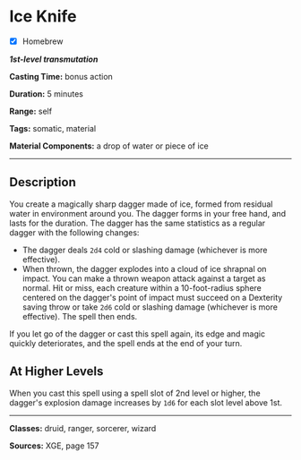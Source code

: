 # Ice Knife

- [x] Homebrew

***1st-level transmutation***

**Casting Time:** bonus action

**Duration:** 5 minutes

**Range:** self

**Tags:** somatic, material

**Material Components:** a drop of water or piece of ice

---

## Description
You create a magically sharp dagger made of ice, formed from residual water in environment around you.
The dagger forms in your free hand, and lasts for the duration.
The dagger has the same statistics as a regular dagger with the following changes:
- The dagger deals `2d4` cold or slashing damage (whichever is more effective).
- When thrown, the dagger explodes into a cloud of ice shrapnal on impact.
	You can make a thrown weapon attack against a target as normal.
	Hit or miss, each creature within a 10-foot-radius sphere centered on the dagger's point of impact must succeed on a Dexterity saving throw or take `2d6` cold or slashing damage (whichever is more effective).
	The spell then ends.

If you let go of the dagger or cast this spell again, its edge and magic quickly deteriorates, and the spell ends at the end of your turn.

## At Higher Levels
When you cast this spell using a spell slot of 2nd level or higher, the dagger's explosion damage increases by `1d6` for each slot level above 1st.

---

**Classes:** druid, ranger, sorcerer, wizard

**Sources:** XGE, page 157

<!-- QA Pass Needed -->
